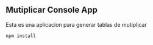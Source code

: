 ## Mutiplicar Console App

Esta es una aplicacion para generar tablas de mutiplicar

```
npm install
```